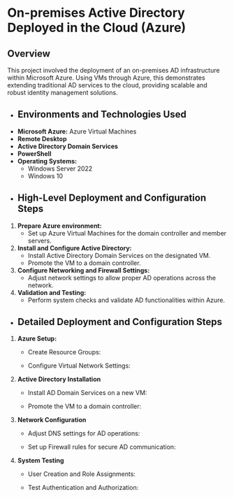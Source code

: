 <h1>On-premises Active Directory Deployed in the Cloud (Azure)</h1>

<h2>Overview</h2>
This project involved the deployment of an on-premises AD infrastructure within Microsoft Azure. Using VMs through Azure, this demonstrates extending traditional AD services to the cloud, providing scalable and robust identity management solutions.

- <h2>Environments and Technologies Used</h2>
- <b>Microsoft Azure:</b> Azure Virtual Machines </b>
- <b>Remote Desktop</b>
- <b>Active Directory Domain Services</b>
- <b>PowerShell</b>
- <b>Operating Systems: </b>
  - Windows Server 2022
  - Windows 10
- <h2>High-Level Deployment and Configuration Steps</h2>
1. <b>Prepare Azure environment: </b>
   - Set up Azure Virtual Machines for the domain controller and member servers.
2. <b>Install and Configure Active Directory: </b>
   - Install Active Directory Domain Services on the designated VM.
   - Promote the VM to a domain controller.
3. <b>Configure Networking and Firewall Settings: </b>
   - Adjust network settings to allow proper AD operations across the network.
4. <b>Validation and Testing: </b>
   - Perform system checks and validate AD functionalities within Azure.
  
- <h2>Detailed Deployment and Configuration Steps</h2>
1. <b>Azure Setup: </b>
   - Create Resource Groups:
     
   - Configure Virtual Network Settings:
  
2. <b>Active Directory Installation </b>
   - Install AD Domain Services on a new VM:
     
   - Promote the VM to a domain controller:
     
3. <b>Network Configuration </b>
   - Adjust DNS settings for AD operations:
  
   - Set up Firewall rules for secure AD communication:
  
4. <b>System Testing </b>
   - User Creation and Role Assignments:
     
   - Test Authentication and Authorization:

